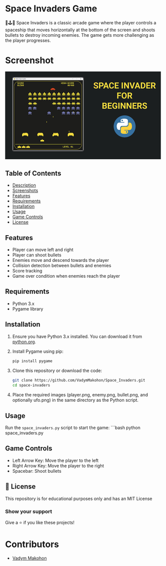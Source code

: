 # Space Invaders Game

🚀🕹️🐍 Space Invaders is a classic arcade game where the player controls a spaceship that moves horizontally at the bottom of the screen and shoots bullets to destroy incoming enemies. The game gets more challenging as the player progresses.

# Screenshot
<p align="center">
  <img src="preview.jpg" alt="" width="960">
</p>

## Table of Contents

- [Description](#description)
- [Screenshots](#screenshots)
- [Features](#features)
- [Requirements](#requirements)
- [Installation](#installation)
- [Usage](#usage)
- [Game Controls](#game-controls)
- [License](#license)

## Features

- Player can move left and right
- Player can shoot bullets
- Enemies move and descend towards the player
- Collision detection between bullets and enemies
- Score tracking
- Game over condition when enemies reach the player

## Requirements

- Python 3.x
- Pygame library

## Installation

1. Ensure you have Python 3.x installed. You can download it from [python.org](https://www.python.org/).

2. Install Pygame using pip:
    ```bash
    pip install pygame
    ```

3. Clone this repository or download the code:
    ```bash
    git clone https://github.com/VadymMakohon/Space_Invaders.git
    cd space-invaders
    ```

4. Place the required images (player.png, enemy.png, bullet.png, and optionally ufo.png) in the same directory as the Python script.

## Usage
Run the `space_invaders.py` script to start the game:
    ```bash
    python space_invaders.py

## Game Controls
- Left Arrow Key: Move the player to the left
- Right Arrow Key: Move the player to the right
- Spacebar: Shoot bullets

## 📜 License

This repository is for educational purposes only and has an MIT License

### Show your support

Give a ⭐ if you like these projects!

# Contributors
- [Vadym Makohon](https://github.com/VadymMakohon)
